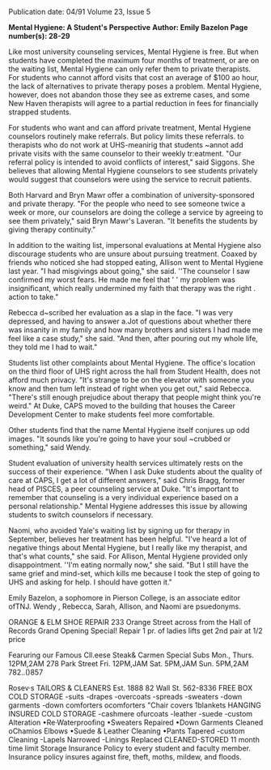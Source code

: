 Publication date: 04/91
Volume 23, Issue 5

**Mental Hygiene: A Student's Perspective**
**Author: Emily Bazelon**
**Page number(s): 28-29**

Like most university counseling 
services, Mental Hygiene is free. But 
when students have completed the 
maximum four months of treatment, or 
are on the waiting list, Mental Hygiene 
can only refer them to private therapists. 
For students who cannot afford visits 
that cost an average of $100 ao hour, 
the lack of alternatives to private 
therapy poses a problem. Mental 
Hygiene, however, does not abandon 
those they see as extreme cases, and 
some New Haven therapists will agree 
to a partial reduction in fees for 
financially strapped students. 

For students who want and can 
afford private treatment, Mental 
Hygiene counselors routinely make 
referrals. But policy limits these 
referrals. to therapists who do not work 
at UHS-meanirig that students ~annot 
add private visits with the same 
counselor to their weekly tr:eatment. 
"Our referral policy is intended to avoid 
conflicts of interest," said Siggons. She 
believes that allowing Mental Hygiene 
counselors to see students privately 
would suggest that counselors were 
using the service to recruit patients. 

Both Harvard and Bryn Mawr offer a 
combination of university-sponsored 
and private therapy. "For the people 
who need to see someone twice a week 
or more, our counselors are doing the 
college a service by agreeing to see 
them privately," said Bryn Mawr's 
Laveran. "It benefits the students by 
giving therapy continuity." 

In addition to the waiting list, 
impersonal evaluations at Mental 
Hygiene also discourage students who 
are unsure about pursuing treatment. 
Coaxed by friends who noticed she had 
stopped eating, Allison went to Mental 
Hygiene last year. "I had misgivings 
about going," she said. ''The counselor I 
saw confirmed my worst fears. He made 
me feel that ' ' my problem was 
insignificant, which really undermined 
my faith that therapy was the right . 
action to take." 

Rebecca d~scribed her evaluation 
as a slap in the face. "I was very 
depressed, and having to answer a.Jot of 
questions about whether there was 
insanity in my family and how many 
brothers and sisters I had made me feel 
like a case study," she said. "And then, 
after pouring out my whole life, they 
told me I had to wait." 

Students list other complaints about 
Mental Hygiene. The office's location 
on the third floor of UHS right across the 
hall from Student Health, does not 
afford much privacy. "It's strange to be 
on the elevator with someone you know 
and then tum left instead of right when 
you get out," said Rebecca. "There's 
still enough prejudice about therapy that 
people might think you're weird." At 
Duke, CAPS moved to the building that 
houses the Career Development Center 
to make students feel more comfortable. 

Other students find that the name 
Mental Hygiene itself conjures up odd 
images. "It sounds like you're going to 
have your soul ~crubbed or something," 
said Wendy. 

Student evaluation of university 
health services ultimately rests on the 
success of their experience. "When I 
ask Duke students about the quality of 
care at CAPS, I get a lot of different 
answers," said Chris Bragg, former 
head of PISCES, a peer counseling 
service at Duke. "It's important to 
remember that counseling is a very 
individual experience based on a 
personal relationship." Mental Hygiene 
addresses this issue by allowing 
students to switch counselors if 
necessary. 

Naomi, who avoided Yale's 
waiting list by signing up for therapy in 
September, believes her treatment has 
been helpful. "I've heard a lot of 
negative things about Mental Hygiene, 
but I really like my therapist, and that's 
what counts," she said. For Allison, 
Mental 
Hygiene provided only 
disappointment. ''I'm eating normally 
now," she said. "But I still have the 
same grief and mind-set, which kills me 
because I took the step of going to UHS 
and asking for help. I should have 
gotten it." 

Emily Bazelon, a sophomore in Pierson 
College, is an associate editor ofTNJ. 
Wendy , Rebecca, Sarah, Allison, and 
Naomi are psuedonyms. 


ORANGE & ELM 
SHOE REPAIR 
233 Orange Street 
across from the Hall of Records 
Grand Opening Special! 
Repair 1 pr. of ladies lifts 
get 2nd pair at 
1/2 price 

Fearuring 
our Famous 
Cll.eese 
Steak& 
Carmen 
Special Subs 
Mon., Thurs. 
12PM,2AM 
278 Park Street 
Fri. 12PM,JAM 
Sat. 5PM,JAM 
Sun. 5PM,2AM 
782..()857 

Rosev·s 
TAILORS & CLEANERS 
Est. 1888 
82 Wall St. 
562-8336 
FREE BOX COLD STORAGE 
-suits 
-drapes 
-overcoats 
-spreads 
-sweaters 
-down garments 
-down comforters 
ocomforters 
"Chair covers 
1blankets 
HANGING INSURED 
COLD STORAGE 
-cashmere 
ofurcoats 
-leather 
-suede 
-custom Alteration 
•Re·Waterproofing 
•Sweaters Repaired 
•Down Garments Cleaned 
oChamios Elbows 
•Suede & Leather Cleaning 
•Pants Tapered 
-custom Cleaning 
-Lapels Narrowed 
-Linings Replaced 
CLEANED-STORED 
11 month time limit 
Storage Insurance Policy to every student 
and faculty member. 
Insurance policy insures against fire, theft, 
moths, mildew, and floods.